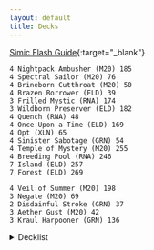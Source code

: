 ```yaml
---
layout: default
title: Decks
---
```

[Simic Flash Guide](https://www.reddit.com/r/spikes/comments/dci1cj/2x_throne_of_eldraine_simic_flash_mythic_top_1000/){:target="_blank"}  
~~~
4 Nightpack Ambusher (M20) 185
4 Spectral Sailor (M20) 76
4 Brineborn Cutthroat (M20) 50
4 Brazen Borrower (ELD) 39
3 Frilled Mystic (RNA) 174
3 Wildborn Preserver (ELD) 182
4 Quench (RNA) 48
4 Once Upon a Time (ELD) 169
4 Opt (XLN) 65
4 Sinister Sabotage (GRN) 54
4 Temple of Mystery (M20) 255
4 Breeding Pool (RNA) 246
7 Island (ELD) 257
7 Forest (ELD) 269

4 Veil of Summer (M20) 198
3 Negate (M20) 69
2 Disdainful Stroke (GRN) 37
3 Aether Gust (M20) 42
3 Kraul Harpooner (GRN) 136
~~~
<details>
<summary>Decklist
</summary>
<p>



</p>
</details>
